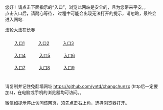 您好！请点击下面指示的“入口”，浏览此网站是安全的，且为您带来平安。。 <br/>
点击入口后，请耐心等待， 过程中可能会出现无法打开的提示，请忽略，最终会进入网站. </br>

法轮大法在长春<br/>
<div style="padding:10px"><a style="margin:20px" target="_blank" href="https://draiy4u0tz8pe.cloudfront.net/2Qpsp?vtqji" id="ccLink1" rel="nofollow">入口1</a> <a target="_blank" style="margin:20px" href="https://d2up305kldj0kw.cloudfront.net/2Qpsp?rgkwmek" id="ccLink2" rel="nofollow">入口2</a> <a style="margin:20px" target="_blank" href="https://d33r2t8ohv9yvx.cloudfront.net/2Qpsp?uojhvhfe" id="ccLink3" rel="nofollow">入口3</a></div>

<div style="padding:10px" ><a style="margin:20px" target="_blank" href="https://draiy4u0tz8pe.cloudfront.net/2Qpsp?vtqji" id="ccLink4" rel="nofollow">入口4</a> <a style="margin:20px" href="https://d2up305kldj0kw.cloudfront.net/2Qpsp?rgkwmek" target="_blank" id="ccLink5" rel="nofollow">入口5</a> <a style="margin:20px" href="https://d33r2t8ohv9yvx.cloudfront.net/2Qpsp?uojhvhfe" target="_blank" id="ccLink6" rel="nofollow">入口6</a></div>

<div style="padding:10px"><a style="margin:20px" target="_blank" href="https://draiy4u0tz8pe.cloudfront.net/2Qpsp?vtqji" id="ccLink7" rel="nofollow">入口7</a> <a style="margin:20px" href="https://d2up305kldj0kw.cloudfront.net/2Qpsp?rgkwmek" target="_blank" id="ccLink8" rel="nofollow">入口8</a> <a style="margin:20px" target="_blank" href="https://d33r2t8ohv9yvx.cloudfront.net/2Qpsp?uojhvhfe" id="ccLink9" rel="nofollow">入口9</a></div>

<br/>



请复制并记住免翻墙网址 https://github.com/yntd/changchunzx (http后一定要加s)，在电脑或手机的浏览器均可访问。。<br/>

微信如提示停止访问该网页，须先点击右上角，选择浏览器打开。
